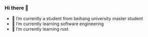 ### Hi there 👋

- 🔭 I’m currently a student from beihang university master student
- 🌱 I’m currently learning software engineering
- 🤔 I’m currently learning rust 
